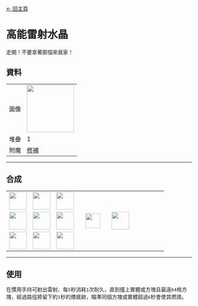 [← 回主頁](../)
# 高能雷射水晶
走開！不要拿著那個來我家！

## 資料
<table>
    <tr><td align="end">圖像</td><td><img src="https://i.imgur.com/jYSLDGf.png" width="128"/></td></tr>
    <tr><td align="end">堆疊</td><td>1</td></tr>
    <tr><td align="end">附魔</td><td><a href="https://minecraft.fandom.com/zh/wiki/修補">修補</a></td></tr>
</table>

---

## 合成
<table>
    <tr><td><img src="https://i.imgur.com/mW0z1di.png" width="48"/></td><td><img src="https://i.imgur.com/wl43BjZ.png" width="48"/></td><td><img src="https://i.imgur.com/wl43BjZ.png" width="48"/></td><td colspan="3"></td></tr>
    <tr><td><img src="https://i.imgur.com/wl43BjZ.png" width="48"/></td><td><img src="https://i.imgur.com/aan1zmb.png" width="48"/></td><td><img src="https://i.imgur.com/wl43BjZ.png" width="48"/></td><td width="70" align="center"><img src="https://i.imgur.com/VE0KqIE.png" width="40"/></td><td><img src="https://i.imgur.com/jYSLDGf.png" width="48"/></td><td width="70"></td></tr>
    <tr><td><img src="https://i.imgur.com/wl43BjZ.png" width="48"/></td><td><img src="https://i.imgur.com/wl43BjZ.png" width="48"/></td><td><img src="https://i.imgur.com/27FH0FO.png" width="48"/></td><td colspan="3"></td></tr>
</table>

---

## 使用
在慣用手持可射出雷射、每`5`秒消耗`1`次耐久，直到撞上實體或方塊且最遠`64`格方塊，經過路徑將留下約`1`秒的煙痕跡，瞄準同個方塊或實體超過`6`秒會使其燃燒。